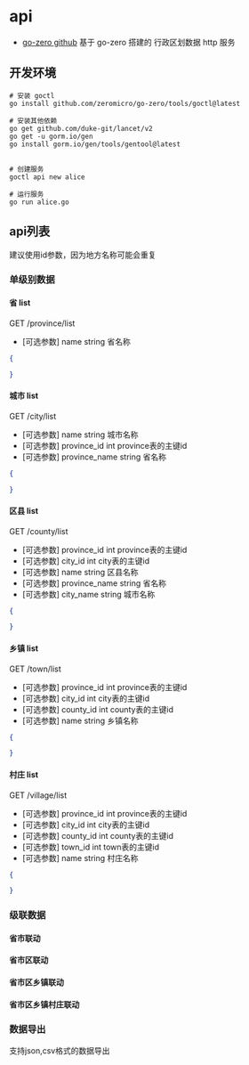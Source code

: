 # api
- [go-zero github](https://github.com/zeromicro/go-zero)
基于 go-zero 搭建的 行政区划数据 http 服务

## 开发环境
```shell
# 安装 goctl
go install github.com/zeromicro/go-zero/tools/goctl@latest

# 安装其他依赖
go get github.com/duke-git/lancet/v2
go get -u gorm.io/gen
go install gorm.io/gen/tools/gentool@latest


# 创建服务
goctl api new alice

# 运行服务
go run alice.go
```

## api列表
建议使用id参数，因为地方名称可能会重复

### 单级别数据
#### 省 list
GET /province/list
- [可选参数] name string 省名称
```json
{

}
```

#### 城市 list
GET /city/list
- [可选参数] name string 城市名称
- [可选参数] province_id int province表的主键id
- [可选参数] province_name string 省名称

```json
{

}
```

#### 区县 list
GET /county/list
- [可选参数] province_id int province表的主键id
- [可选参数] city_id int city表的主键id
- [可选参数] name string 区县名称
- [可选参数] province_name string 省名称
- [可选参数] city_name string 城市名称

```json
{

}
```

#### 乡镇 list
GET /town/list
- [可选参数] province_id int province表的主键id
- [可选参数] city_id int city表的主键id
- [可选参数] county_id int county表的主键id
- [可选参数] name string 乡镇名称

```json
{

}
```

#### 村庄 list
GET /village/list
- [可选参数] province_id int province表的主键id
- [可选参数] city_id int city表的主键id
- [可选参数] county_id int county表的主键id
- [可选参数] town_id int town表的主键id
- [可选参数] name string 村庄名称

```json
{

}
```

### 级联数据
#### 省市联动
#### 省市区联动
#### 省市区乡镇联动
#### 省市区乡镇村庄联动

### 数据导出
支持json,csv格式的数据导出